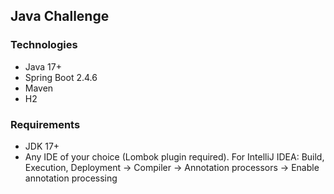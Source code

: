 Java Challenge
----------

### Technologies

- Java 17+
- Spring Boot 2.4.6
- Maven
- H2

### Requirements

- JDK 17+
- Any IDE of your choice (Lombok plugin required). For IntelliJ IDEA: Build, Execution, Deployment -> Compiler -> Annotation processors -> Enable annotation processing


